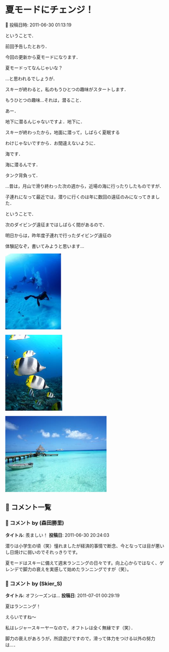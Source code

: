 # 夏モードにチェンジ！

📅 投稿日時: 2011-06-30 01:13:19

ということで．





前回予告したとおり．


今回の更新から夏モードになります．





夏モードってなんじゃいな？


…と思われるでしょうが．





スキーが終わると，私のもうひとつの趣味がスタートします．


もうひとつの趣味…それは，潜ること．





あー．


地下に潜るんじゃないですよ．地下に．


スキーが終わったから，地面に潜って，しばらく夏眠する


わけじゃないですから．お間違えないように．





海です．


海に潜るんです．


タンク背負って．





…昔は，月山で滑り終わった次の週から，近場の海に行ったりしたものですが．


子連れになって最近では，潜りに行くのは年に数回の遠征のみになってきました．





ということで．


次のダイビング遠征まではしばらく間があるので．





明日からは，昨年度子連れで行ったダイビング遠征の


体験記なぞ，書いてみようと思います…




![b21af83e392cc99749dde40ee39b08cc.jpg](images/b21af83e392cc99749dde40ee39b08cc.jpg)









![45ee7641c65c4dc1b2ea306cc80ac138.jpg](images/45ee7641c65c4dc1b2ea306cc80ac138.jpg)









![4fd6afb663ce24b2401735f20fc57266.jpg](images/4fd6afb663ce24b2401735f20fc57266.jpg)

## 💬 コメント一覧

### 💬 コメント by (森田勝里)
**タイトル**: 羨ましい！
**投稿日**: 2011-06-30 20:24:03

潜りは小学生の頃（笑）憧れましたが経済的事情で断念、今となっては目が悪いし日焼けに弱いのでそれっきりです。

夏モードはスキーに備えて週末ランニングの日々です。向上心からではなく、ゲレンデで脚力の衰えを実感して始めたランニングですが（笑）。

### 💬 コメント by (Skier_S)
**タイトル**: オフシーズンは…
**投稿日**: 2011-07-01 00:29:19

夏はランニング！

えらいですね～

私はレジャースキーヤーなので，オフトレは全く無縁です（笑）．



脚力の衰えがあろうが，所詮遊びですので，滑って体力をつける以外の努力は…．

